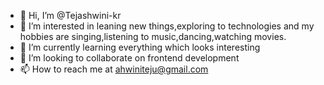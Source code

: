 - 👋 Hi, I’m @Tejashwini-kr
- 👀 I’m interested in leaning new things,exploring to technologies and my hobbies are singing,listening to music,dancing,watching movies.
- 🌱 I’m currently learning everything which looks interesting
- 💞️ I’m looking to collaborate on frontend development 
- 📫 How to reach me at ahwiniteju@gmail.com

<!---
Tejashwini-kr/Tejashwini-kr is a ✨ special ✨ repository because its `README.md` (this file) appears on your GitHub profile.
You can click the Preview link to take a look at your changes.
--->
